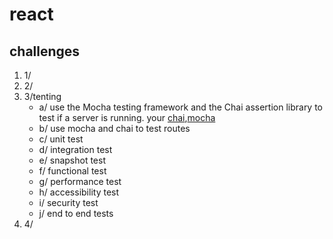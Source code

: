 # react
## challenges
1. 1/
2. 2/
3. 3/tenting
   - a/ use the Mocha testing framework and the Chai assertion library to test if a server is running. your <a href="https://github.com/chaijs/chai">chai</a>,<a href="https://github.com/mochajs/mocha">mocha</a>
   - b/ use mocha and chai to test routes
   - c/ unit test
   - d/ integration test
   - e/ snapshot test
   - f/ functional test
   - g/ performance test
   - h/ accessibility test
   - i/ security test
   - j/ end to end tests
5. 4/
